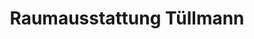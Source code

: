---
title: "Raumausstattung Tüllmann"
url: /bad-lippspringe/raumausstattung-tuellmann/
shop: Raumausstattung
---